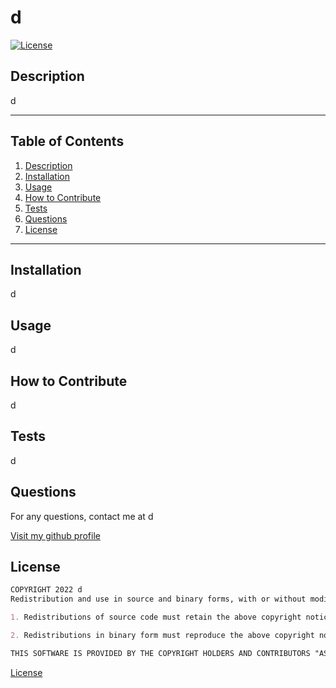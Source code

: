 # d

   [![License](https://img.shields.io/badge/License-BSD%203--Clause-blue.svg)](https://opensource.org/licenses/BSD-3-Clause)

  ## Description
  d

  * * * * * *


  ## Table of Contents
  1. [Description](#Description)
  2. [Installation](#Installation)
  3. [Usage](#Usage)
  4. [How to Contribute](#contribute)
  5. [Tests](#Tests)
  6. [Questions](#questions)
  7. [License](#License)

  * * * * * *

  <a name="Installation"></a>
  ## Installation
  d

  <a name="Usage"></a>
  ## Usage
  d
  
  <a name="Contribute"></a>
  ## How to Contribute
  d

  <a name="Tests"></a>
  ## Tests
  d

  <a name="questions"></a>
  ## Questions
  For any questions, contact me at d

  [Visit my github profile](https://github.com/d)

  <a name="License"></a>
  ## License



```md
COPYRIGHT 2022 d
Redistribution and use in source and binary forms, with or without modification, are permitted provided that the following conditions are met:

1. Redistributions of source code must retain the above copyright notice, this list of conditions and the following disclaimer.

2. Redistributions in binary form must reproduce the above copyright notice, this list of conditions and the following disclaimer in the documentation and/or other materials provided with the distribution.

THIS SOFTWARE IS PROVIDED BY THE COPYRIGHT HOLDERS AND CONTRIBUTORS "AS IS" AND ANY EXPRESS OR IMPLIED WARRANTIES, INCLUDING, BUT NOT LIMITED TO, THE IMPLIED WARRANTIES OF MERCHANTABILITY AND FITNESS FOR A PARTICULAR PURPOSE ARE DISCLAIMED. IN NO EVENT SHALL THE COPYRIGHT HOLDER OR CONTRIBUTORS BE LIABLE FOR ANY DIRECT, INDIRECT, INCIDENTAL, SPECIAL, EXEMPLARY, OR CONSEQUENTIAL DAMAGES (INCLUDING, BUT NOT LIMITED TO, PROCUREMENT OF SUBSTITUTE GOODS OR SERVICES; LOSS OF USE, DATA, OR PROFITS; OR BUSINESS INTERRUPTION) HOWEVER CAUSED AND ON ANY THEORY OF LIABILITY, WHETHER IN CONTRACT, STRICT LIABILITY, OR TORT (INCLUDING NEGLIGENCE OR OTHERWISE) ARISING IN ANY WAY OUT OF THE USE OF THIS SOFTWARE, EVEN IF ADVISED OF THE POSSIBILITY OF SUCH DAMAGE.
```      


[License](https://opensource.org/licenses/BSD-3-Clause)
